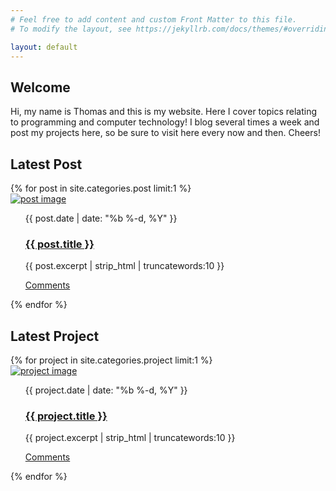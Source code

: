 ```yaml
---
# Feel free to add content and custom Front Matter to this file.
# To modify the layout, see https://jekyllrb.com/docs/themes/#overriding-theme-defaults

layout: default
---
```


<h2>Welcome</h2>

Hi, my name is Thomas and this is my website. Here I cover topics relating to programming and computer technology! I blog several times a week and post my projects here, so be sure to visit here every now and then. Cheers!

<h2>Latest Post</h2>
{% for post in site.categories.post limit:1 %}
<div class="post-ctn">
    <div>
        <a href="{{ post.url | prepend: site.baseurl }}" class="img-ctn post-image">
            <div class="img-wrap">
                <img src="{{ post.post-image }}" alt="post image">
            </div>
        </a>
    </div>
    <ul class="post-list">
        <time>{{ post.date | date: "%b %-d, %Y" }}</time>
        <h3><a href="{{ post.url | prepend: site.baseurl }}">{{ post.title }}</a></h3>
        <p>{{ post.excerpt | strip_html | truncatewords:10 }}</p>
        <a href="{{ post.url | prepend: site.baseurl }}" data-disqus-identifier="{{ project.id }}" class="comment-count">Comments</a>
    </ul>
</div>
{% endfor %}

<h2>Latest Project</h2>
{% for project in site.categories.project limit:1 %}
<div class="post-ctn">
    <div>
        <a href="{{ project.url | prepend: site.baseurl }}" class="img-ctn post-image">
            <div class="img-wrap">
                <img src="{{ project.post-image }}" alt="project image">
            </div>
        </a>
    </div>
    <ul class="post-list">
        <time>{{ project.date | date: "%b %-d, %Y" }}</time>
        <h3><a href="{{ project.url | prepend: site.baseurl }}">{{ project.title }}</a></h3>
        <p>{{ project.excerpt | strip_html | truncatewords:10 }}</p>
        <a href="{{ project.url | prepend: site.baseurl }}" data-disqus-identifier="{{ project.id }}" class="comment-count">Comments</a>
    </ul>
</div>
{% endfor %}